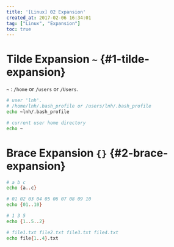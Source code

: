```yaml
---
title: '[Linux] 02 Expansion'
created_at: 2017-02-06 16:34:01
tag: ["Linux", "Expansion"]
toc: true
---
```


# Tilde Expansion `~` {#1-tilde-expansion}

`~` : `/home` or `/users` or `/Users`.
```sh
# user 'lnh'.
# /home/lnh/.bash_profile or /users/lnh/.bash_profile
echo ~lnh/.bash_profile

# current user home directory
echo ~
```

# Brace Expansion `{}` {#2-brace-expansion}

```sh
# a b c
echo {a..c}

# 01 02 03 04 05 06 07 08 09 10
echo {01..10}

# 1 3 5
echo {1..5..2}

# file1.txt file2.txt file3.txt file4.txt
echo file{1..4}.txt
```